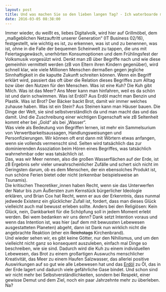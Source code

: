 ```yaml
---
layout: post
title: Und was machen Sie so den lieben langen Tag? - Ich waterboarde mein Baby
date: 2016-03-05 08:38:00
---
```

Immer wieder, du weißt es, liebes Digitalvolk, wird hier auf Grillmöbel, dem „maßgeblichen Netzauftritt unserer Generation“ (IT Business 02/16), festgestellt, wie wichtig es ist, zu erkennen, was ist und zu benennen, was ist, ohne in die Falle der bequemen Scheinwelt zu tappen, die uns mit Feiertagsgewäsch, unerhörten Konsumoptionen und dem Frühlingsfest der Volksmusik vorgesülzt wird. Denkt man zB über Begriffe nach und wie diese gemeinhin vermittelt werden (zB von Eltern ihren Kindern gegenüber), wird schnell klar, wie viele Millionen Menschen dermaßen gegen jegliche Sinnhaftigkeit in die kaputte Zukunft schreiten können. Wenn ein Begriff erklärt wird, passiert das oft über die Relation dieses Begriffes zum Alltag bzw über den Nutzen für den Menschen. Was ist eine Kuh? Die Kuh gibt Milch. Was ist das Meer? Ans Meer kann man hinfahren, weil es da schön ist und darin schwimmen. Was ist Erdöl? Aus Erdöl macht man Benzin und Plastik. Was ist Brot? Der Bäcker backt Brot, damit wir immer welches zuhause haben. Was ist ein Stein? Aus Steinen kann man Häuser bauen. Die Dinge der Welt, sie sind selbstverständlich da und man macht das und das damit. Und die Zuschreibung einer wichtigen Eigenschaft wie zB Seltenheit kommt eher bei „Gold“ als bei „Wasser“.<br>
Was viele als Bedeutung von Begriffen lernen, ist mehr ein Sammelsurium von Verwertbarkeitsaussagen, Handlungsweisungen und Personfizierungen. Wir können oft erst dann mit Wörtern etwas anfangen, wenn sie vollends vermenscht sind. Selten wird tatsächlich das zur dominierenden Assoziation beim Hören eines Begriffes, was tatsächlich wahrnehmbar oder was tatsächlich *ist*.<br>
Das, was wir Meer nennen, also die großen Wasserflächen auf der Erde, ist zB Ergebnis sehr vieler unwahrscheinlicher Zufälle und schert sich nicht im Geringsten darum, ob es dem Menschen, der ein ebensolches Produkt ist, nun schöne Ferien bietet oder nicht (erkennbar beispielsweise an Tsunamis). <br>Die kritischen Theoretiker\_innen haben Recht, wenn sie das Unterwerfen der Natur bis zum Äußersten zum Kernstück bürgerlicher Ideologie erklären, und Brian Cox hat Recht, wenn er aus der Erkenntnis, dass nunmal jedwede Existenz ein glücklicher Zufall ist, fordert, dass man dieses Glück vielleicht auch mal bewusst erleben sollte. Anders bei den Religiösen: Kein Glück, nein, Dankbarkeit für die Schöpfung soll in jedem Moment erlebt werden. Bei wem bedanken wir uns denn? Dank setzt Intention voraus und wenn das Intention ist, was hier (auf dem mit bewussten Lebewesen ausgestatteten Planeten) abgeht, dann ist Dank nun wirklich nicht die angebrachte Reaktion (eher ein <del>Reichstags</del> Kirchenbrand).<br> Und wieder sehen wir, es gibt keine Götter, nur den Nihilismus, und um den vielleicht nicht ganz so konsequent auszuleben, einfach mal Dinge so beschreiben, wie sie sind. Dadurch wird die Kuh zu einem individuellen Lebewesen, das Brot zu einem großartigen Auswuchs menschlicher Kreativität, das Meer zu einem Haufen Salzwasser, das allerlei positive Auswirkungen auf so gut wie alle Lebewesen hat und das [Erdöl](https://de.wikipedia.org/wiki/%C3%96lausstieg) zu Öl, das in der Erde lagert und dadurch viele gefährliche Gase bindet. Und schon sind wir nicht mehr bei Selbstverständlichkeiten, sondern bei Respekt, einer gewisse Demut und dem Ziel, noch ein paar Jahrzehnte mehr zu überleben. Na?

